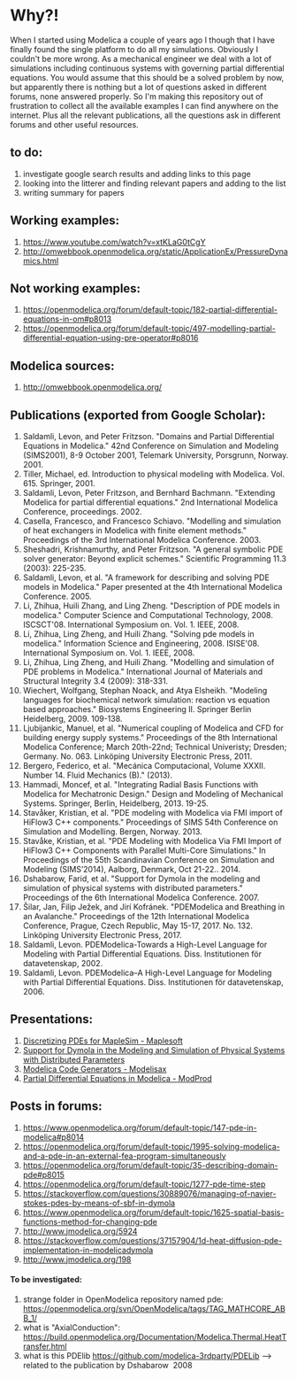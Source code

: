 # Why?!

When I started using Modelica a couple of years ago I though that I have finally found the single platform to do all my simulations. Obviously I couldn't be more wrong. As a mechanical engineer we deal with a lot of simulations including continuous systems with governing partial differential equations. You would assume that this should be a solved problem by now, but apparently there is nothing but a lot of questions asked in different forums, none answered properly. So I'm making this repository out of frustration to collect all the available examples I can find anywhere on the internet. Plus all the relevant publications, all the questions ask in different forums and other useful resources.

## to do:
1. investigate google search results and adding links to this page
2. looking into the litterer and finding relevant papers and adding to the list
3. writing summary for papers

## Working examples:
1. https://www.youtube.com/watch?v=xtKLaG0tCgY
1. http://omwebbook.openmodelica.org/static/ApplicationEx/PressureDynamics.html


## Not working examples:
1. https://openmodelica.org/forum/default-topic/182-partial-differential-equations-in-om#p8013
2. https://openmodelica.org/forum/default-topic/497-modelling-partial-differential-equation-using-pre-operator#p8016



## Modelica sources:
1. http://omwebbook.openmodelica.org/

## Publications (exported from Google Scholar):
1. Saldamli, Levon, and Peter Fritzson. "Domains and Partial Differential Equations in Modelica." 42nd Conference on Simulation and Modeling (SIMS2001), 8-9 October 2001, Telemark University, Porsgrunn, Norway. 2001.
2. Tiller, Michael, ed. Introduction to physical modeling with Modelica. Vol. 615. Springer, 2001.
3. Saldamli, Levon, Peter Fritzson, and Bernhard Bachmann. "Extending Modelica for partial differential equations." 2nd International Modelica Conference, proceedings. 2002.
4. Casella, Francesco, and Francesco Schiavo. "Modelling and simulation of heat exchangers in Modelica with finite element methods." Proceedings of the 3rd International Modelica Conference. 2003.
5. Sheshadri, Krishnamurthy, and Peter Fritzson. "A general symbolic PDE solver generator: Beyond explicit schemes." Scientific Programming 11.3 (2003): 225-235.
6. Saldamli, Levon, et al. "A framework for describing and solving PDE models in Modelica." Paper presented at the 4th International Modelica Conference. 2005.
7. Li, Zhihua, Huili Zhang, and Ling Zheng. "Description of PDE models in modelica." Computer Science and Computational Technology, 2008. ISCSCT'08. International Symposium on. Vol. 1. IEEE, 2008.
8. Li, Zhihua, Ling Zheng, and Huili Zhang. "Solving pde models in modelica." Information Science and Engineering, 2008. ISISE'08. International Symposium on. Vol. 1. IEEE, 2008.
9. Li, Zhihua, Ling Zheng, and Huili Zhang. "Modelling and simulation of PDE problems in Modelica." International Journal of Materials and Structural Integrity 3.4 (2009): 318-331.
10. Wiechert, Wolfgang, Stephan Noack, and Atya Elsheikh. "Modeling languages for biochemical network simulation: reaction vs equation based approaches." Biosystems Engineering II. Springer Berlin Heidelberg, 2009. 109-138.
11. Ljubijankic, Manuel, et al. "Numerical coupling of Modelica and CFD for building energy supply systems." Proceedings of the 8th International Modelica Conference; March 20th-22nd; Technical Univeristy; Dresden; Germany. No. 063. Linköping University Electronic Press, 2011.
12. Bergero, Federico, et al. "Mecánica Computacional, Volume XXXII. Number 14. Fluid Mechanics (B)." (2013).
13. Hammadi, Moncef, et al. "Integrating Radial Basis Functions with Modelica for Mechatronic Design." Design and Modeling of Mechanical Systems. Springer, Berlin, Heidelberg, 2013. 19-25.
14. Stavåker, Kristian, et al. "PDE modeling with Modelica via FMI import of HiFlow3 C++ components." Proceedings of SIMS 54th Conference on Simulation and Modelling. Bergen, Norway. 2013.
15. Stavåke, Kristian, et al. "PDE Modeling with Modelica Via FMI Import of HiFlow3 C++ Components with Parallel Multi-Core Simulations." In Proceedings of the 55th Scandinavian Conference on Simulation and Modeling (SIMS’2014), Aalborg, Denmark, Oct 21-22.. 2014.
16. Dshabarow, Farid, et al. "Support for Dymola in the modeling and simulation of physical systems with distributed parameters." Proceedings of the 6th International Modelica Conference. 2007.
17. Šilar, Jan, Filip Ježek, and Jirí Kofránek. "PDEModelica and Breathing in an Avalanche." Proceedings of the 12th International Modelica Conference, Prague, Czech Republic, May 15-17, 2017. No. 132. Linköping University Electronic Press, 2017.
18. Saldamli, Levon. PDEModelica-Towards a High-Level Language for Modeling with Partial Differential Equations. Diss. Institutionen för datavetenskap, 2002.
19. Saldamli, Levon. PDEModelica–A High-Level Language for Modeling with Partial Differential Equations. Diss. Institutionen för datavetenskap, 2006.

## Presentations:
1. [Discretizing PDEs for MapleSim - Maplesoft](http://www.maplesoft.com/view.aspx?SF=143063/Discretizing_FutureV.pdf)
2. [Support for Dymola in the Modeling and Simulation of Physical Systems with Distributed Parameters](https://www.inf.ethz.ch/personal/cellier/MS/dshabarow_ms.ppt)
3. [Modelica Code Generators - Modelisax](http://www.modelisax.de/wp-content/uploads/2014/05/nicolai_code_generator.pdf)
4. [Partial Differential Equations in Modelica - ModProd](http://www.modprod.liu.se/openmodelica-2015/1.620221/OpenModelica2015-talk05-PDEInModelica_silar.pdf)


## Posts in forums:
1. https://www.openmodelica.org/forum/default-topic/147-pde-in-modelica#p8014
2. https://openmodelica.org/forum/default-topic/1995-solving-modelica-and-a-pde-in-an-external-fea-program-simultaneously
3. https://openmodelica.org/forum/default-topic/35-describing-domain-pde#p8015
4. https://openmodelica.org/forum/default-topic/1277-pde-time-step
5. https://stackoverflow.com/questions/30889076/managing-of-navier-stokes-pdes-by-means-of-sbf-in-dymola
6. https://www.openmodelica.org/forum/default-topic/1625-spatial-basis-functions-method-for-changing-pde
7. http://www.jmodelica.org/5924
8. https://stackoverflow.com/questions/37157904/1d-heat-diffusion-pde-implementation-in-modelicadymola
9. http://www.jmodelica.org/198


#### To be investigated:
1. strange folder in OpenModelica repository named pde: https://openmodelica.org/svn/OpenModelica/tags/TAG_MATHCORE_ABB_1/
2. what is "AxialConduction": https://build.openmodelica.org/Documentation/Modelica.Thermal.HeatTransfer.html
3. what is this PDElib https://github.com/modelica-3rdparty/PDELib --> related to the publication by Dshabarow  2008
